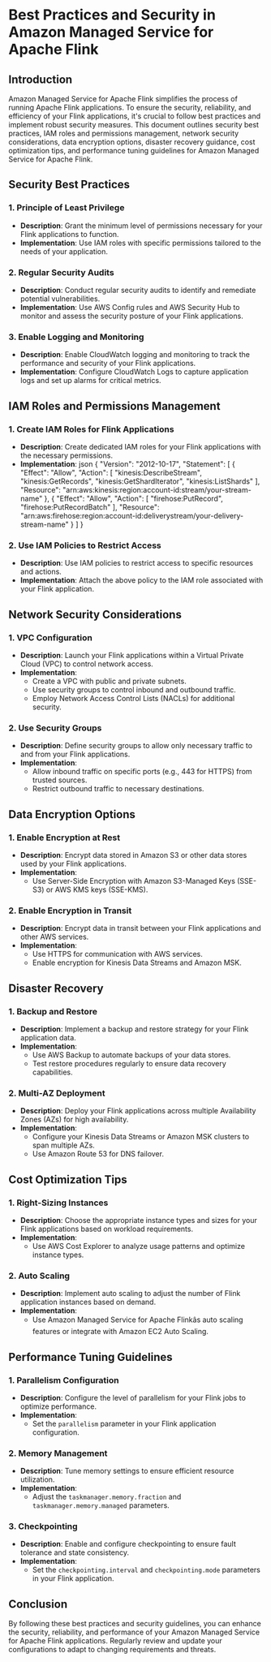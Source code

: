 # Best Practices and Security in Amazon Managed Service for Apache Flink

## Introduction
Amazon Managed Service for Apache Flink simplifies the process of running Apache Flink applications. To ensure the security, reliability, and efficiency of your Flink applications, it's crucial to follow best practices and implement robust security measures. This document outlines security best practices, IAM roles and permissions management, network security considerations, data encryption options, disaster recovery guidance, cost optimization tips, and performance tuning guidelines for Amazon Managed Service for Apache Flink.

## Security Best Practices

### 1. Principle of Least Privilege
- **Description**: Grant the minimum level of permissions necessary for your Flink applications to function.
- **Implementation**: Use IAM roles with specific permissions tailored to the needs of your application.

### 2. Regular Security Audits
- **Description**: Conduct regular security audits to identify and remediate potential vulnerabilities.
- **Implementation**: Use AWS Config rules and AWS Security Hub to monitor and assess the security posture of your Flink applications.

### 3. Enable Logging and Monitoring
- **Description**: Enable CloudWatch logging and monitoring to track the performance and security of your Flink applications.
- **Implementation**: Configure CloudWatch Logs to capture application logs and set up alarms for critical metrics.

## IAM Roles and Permissions Management

### 1. Create IAM Roles for Flink Applications
- **Description**: Create dedicated IAM roles for your Flink applications with the necessary permissions.
- **Implementation**:
  json
  {
    "Version": "2012-10-17",
    "Statement": [
      {
        "Effect": "Allow",
        "Action": [
          "kinesis:DescribeStream",
          "kinesis:GetRecords",
          "kinesis:GetShardIterator",
          "kinesis:ListShards"
        ],
        "Resource": "arn:aws:kinesis:region:account-id:stream/your-stream-name"
      },
      {
        "Effect": "Allow",
        "Action": [
          "firehose:PutRecord",
          "firehose:PutRecordBatch"
        ],
        "Resource": "arn:aws:firehose:region:account-id:deliverystream/your-delivery-stream-name"
      }
    ]
  }
  

### 2. Use IAM Policies to Restrict Access
- **Description**: Use IAM policies to restrict access to specific resources and actions.
- **Implementation**: Attach the above policy to the IAM role associated with your Flink application.

## Network Security Considerations

### 1. VPC Configuration
- **Description**: Launch your Flink applications within a Virtual Private Cloud (VPC) to control network access.
- **Implementation**:
  - Create a VPC with public and private subnets.
  - Use security groups to control inbound and outbound traffic.
  - Employ Network Access Control Lists (NACLs) for additional security.

### 2. Use Security Groups
- **Description**: Define security groups to allow only necessary traffic to and from your Flink applications.
- **Implementation**:
  - Allow inbound traffic on specific ports (e.g., 443 for HTTPS) from trusted sources.
  - Restrict outbound traffic to necessary destinations.

## Data Encryption Options

### 1. Enable Encryption at Rest
- **Description**: Encrypt data stored in Amazon S3 or other data stores used by your Flink applications.
- **Implementation**:
  - Use Server-Side Encryption with Amazon S3-Managed Keys (SSE-S3) or AWS KMS keys (SSE-KMS).

### 2. Enable Encryption in Transit
- **Description**: Encrypt data in transit between your Flink applications and other AWS services.
- **Implementation**:
  - Use HTTPS for communication with AWS services.
  - Enable encryption for Kinesis Data Streams and Amazon MSK.

## Disaster Recovery

### 1. Backup and Restore
- **Description**: Implement a backup and restore strategy for your Flink application data.
- **Implementation**:
  - Use AWS Backup to automate backups of your data stores.
  - Test restore procedures regularly to ensure data recovery capabilities.

### 2. Multi-AZ Deployment
- **Description**: Deploy your Flink applications across multiple Availability Zones (AZs) for high availability.
- **Implementation**:
  - Configure your Kinesis Data Streams or Amazon MSK clusters to span multiple AZs.
  - Use Amazon Route 53 for DNS failover.

## Cost Optimization Tips

### 1. Right-Sizing Instances
- **Description**: Choose the appropriate instance types and sizes for your Flink applications based on workload requirements.
- **Implementation**:
  - Use AWS Cost Explorer to analyze usage patterns and optimize instance types.

### 2. Auto Scaling
- **Description**: Implement auto scaling to adjust the number of Flink application instances based on demand.
- **Implementation**:
  - Use Amazon Managed Service for Apache Flinkâs auto scaling features or integrate with Amazon EC2 Auto Scaling.

## Performance Tuning Guidelines

### 1. Parallelism Configuration
- **Description**: Configure the level of parallelism for your Flink jobs to optimize performance.
- **Implementation**:
  - Set the `parallelism` parameter in your Flink application configuration.

### 2. Memory Management
- **Description**: Tune memory settings to ensure efficient resource utilization.
- **Implementation**:
  - Adjust the `taskmanager.memory.fraction` and `taskmanager.memory.managed` parameters.

### 3. Checkpointing
- **Description**: Enable and configure checkpointing to ensure fault tolerance and state consistency.
- **Implementation**:
  - Set the `checkpointing.interval` and `checkpointing.mode` parameters in your Flink application.

## Conclusion
By following these best practices and security guidelines, you can enhance the security, reliability, and performance of your Amazon Managed Service for Apache Flink applications. Regularly review and update your configurations to adapt to changing requirements and threats.